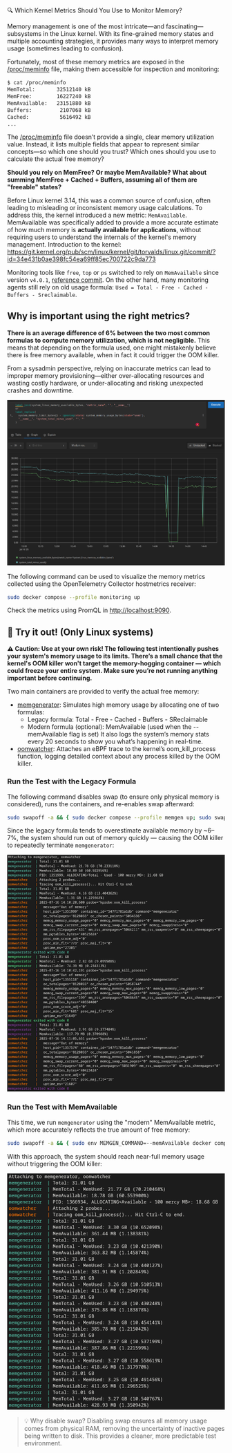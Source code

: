 🔍 Which Kernel Metrics Should You Use to Monitor Memory?

Memory management is one of the most intricate—and fascinating—subsystems in the Linux kernel. With its fine-grained memory states and multiple accounting strategies, it provides many ways to interpret memory usage (sometimes leading to confusion).

Fortunately, most of these memory metrics are exposed in the [/proc/meminfo](https://man7.org/linux/man-pages/man5/proc_meminfo.5.html) file, making them accessible for inspection and monitoring:

```
$ cat /proc/meminfo
MemTotal:       32512140 kB
MemFree:        16227240 kB
MemAvailable:   23151880 kB
Buffers:         2107068 kB
Cached:          5616492 kB
...
```

The [/proc/meminfo](https://man7.org/linux/man-pages/man5/proc_meminfo.5.html) file doesn’t provide a single, clear memory utilization value. Instead, it lists multiple fields that appear to represent similar concepts—so which one should you trust? Which ones should you use to calculate the actual free memory?

**Should you rely on MemFree? Or maybe MemAvailable? What about summing MemFree + Cached + Buffers, assuming all of them are "freeable" states?**

Before Linux kernel 3.14, this was a common source of confusion, often leading to misleading or inconsistent memory usage calculations. To address this, the kernel introduced a new metric: `MemAvailable`. MemAvailable was specifically added to provide a more accurate estimate of how much memory is **actually available for applications**, without requiring users to understand the internals of the kernel's memory management. Introduction to the kernel: https://git.kernel.org/pub/scm/linux/kernel/git/torvalds/linux.git/commit/?id=34e431b0ae398fc54ea69ff85ec700722c9da773

Monitoring tools like `free`, `top` or `ps` switched to rely on `MemAvailable` since version `v4.0.1`, [reference commit](https://gitlab.com/procps-ng/procps/-/commit/2184e90d2). On the other hand, many monitoring agents still rely on old usage formula: `Used = Total - Free - Cached - Buffers - Sreclaimable`.

## Why is important using the right metrics?

**There is an average difference of 6% between the two most common formulas to compute memory utilization, which is not negligible.** This means that depending on the formula used, one might mistakenly believe there is free memory available, when in fact it could trigger the OOM killer.

From a sysadmin perspective, relying on inaccurate metrics can lead to improper memory provisioning—either over-allocating resources and wasting costly hardware, or under-allocating and risking unexpected crashes and downtime.

![plot](./data/available_vs_used.png)

The following command can be used to visualize the memory metrics collected using the OpenTelemetry
Collector hostmetrics receiver:

```bash
sudo docker compose --profile monitoring up
```

Check the metrics using PromQL in
[http://localhost:9090](http://localhost:9090).

## 🚀 Try it out! (Only Linux systems)

**⚠️ Caution: Use at your own risk! The following test intentionally pushes your system's memory usage to its limits. There’s a small chance that the kernel's OOM killer won't target the memory-hogging container — which could freeze your entire system. Make sure you’re not running anything important before continuing.**

Two main containers are provided to verify the actual free memory:

- [memgenerator](./memgenerator/): Simulates high memory usage by allocating one of two formulas:
  - Legacy formula: Total - Free - Cached - Buffers - SReclaimable
  - Modern formula (optional): MemAvailable (used when the --memAvailable flag is set)
    It also logs the system’s memory stats every 20 seconds to show you what’s happening in real-time.
- [oomwatcher](./oomwatcher/): Attaches an eBPF trace to the kernel’s oom_kill_process function, logging detailed context about any process killed by the OOM killer.

### Run the Test with the Legacy Formula

The following command disables swap (to ensure only physical memory is considered), runs the containers, and re-enables swap afterward:

```bash
sudo swapoff -a && { sudo docker compose --profile memgen up; sudo swapon -a; }
```

Since the legacy formula tends to overestimate available memory by ~6–7%, the system should run out of memory quickly — causing the OOM killer to repeatedly terminate `memgenerator`:

![plot](./data/legacy_run_example.png)

### Run the Test with MemAvailable

This time, we run `memgenerator` using the "modern" MemAvailable metric, which more accurately reflects the true amount of free memory:

```bash
sudo swapoff -a && { sudo env MEMGEN_COMMAND=--memAvailable docker compose --profile memgen up; sudo swapon -a; }
```

With this approach, the system should reach near-full memory usage without triggering the OOM killer:

![plot](./data/available_run_example.png)

> 💡 Why disable swap?
Disabling swap ensures all memory usage comes from physical RAM, removing the uncertainty of inactive pages being written to disk. This provides a cleaner, more predictable test environment.
